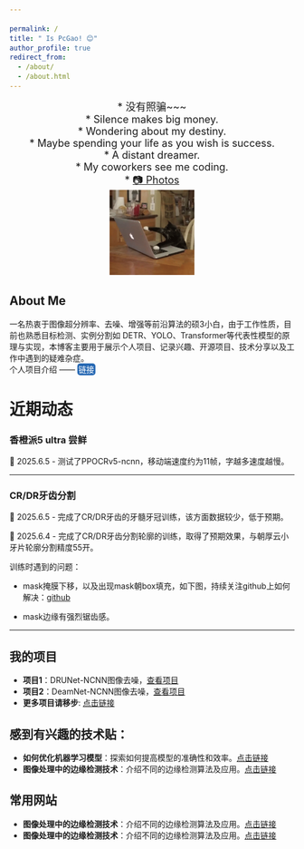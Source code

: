 ```yaml
---

permalink: /
title: " Is PcGao! 😊"
author_profile: true
redirect_from: 
  - /about/
  - /about.html
---
```


<div style="text-align: center;font-size: 18px;">
* 没有照骗~~~ <br>
* Silence makes big money. <br>
* Wondering about my destiny. <br>
* Maybe spending your life as you wish is success. <br>
* A distant dreamer.<br>
* My coworkers see me coding. <br>   
* <a href="https://github.com/PC-Gao/PC-Gao.github.io/raw/master/images/niko.gif" download="niko.gif">📷 Photos</a> <br>
<img src="https://github.com/PC-Gao/PC-Gao.github.io/raw/master/images/niko.gif" width="150px"> <br>

</div>


## About Me
一名热衷于图像超分辨率、去噪、增强等前沿算法的硕3小白，由于工作性质，目前也熟悉目标检测、实例分割如 DETR、YOLO、Transformer等代表性模型的原理与实现，本博客主要用于展示个人项目、记录兴趣、开源项目、技术分享以及工作中遇到的疑难杂症。 <br>
个人项目介绍 —— <a href="https://github.com/PC-Gao/Project1" style="text-decoration: none; padding: 2px 2px; background-color:rgb(41, 106, 180); color: white; border-radius: 5px; transition: background-color 0.3s;">链接</a>



# 近期动态

### 香橙派5 ultra 尝鲜

📅 2025.6.5 - 测试了PPOCRv5-ncnn，移动端速度约为11帧，字越多速度越慢。

---

### CR/DR牙齿分割

📅 2025.6.5 - 完成了CR/DR牙齿的牙髓牙冠训练，该方面数据较少，低于预期。

📅 2025.6.4 - 完成了CR/DR牙齿分割轮廓的训练，取得了预期效果，与朝厚云小牙片轮廓分割精度55开。

训练时遇到的问题：  
* mask掩膜下移，以及出现mask朝box填充，如下图，持续关注github上如何解决：[github](https://github.com/ultralytics/ultralytics/issues/20918)

* mask边缘有强烈锯齿感。
---



## 我的项目
- **项目1**：DRUNet-NCNN图像去噪，[查看项目](https://github.com/PC-Gao/Project1)
- **项目2**：DeamNet-NCNN图像去噪，[查看项目](https://github.com/PC-Gao/Project2)
- **更多项目请移步**: [点击链接](https://github.com/PC-Gao/Project2)



## 感到有兴趣的技术贴：
- **如何优化机器学习模型**：探索如何提高模型的准确性和效率。[点击链接](https://github.com/PC-Gao/Project2)
- **图像处理中的边缘检测技术**：介绍不同的边缘检测算法及应用。[点击链接](https://github.com/PC-Gao/Project2)


## 常用网站
- **图像处理中的边缘检测技术**：介绍不同的边缘检测算法及应用。[点击链接](https://github.com/PC-Gao/Project2)
- **图像处理中的边缘检测技术**：介绍不同的边缘检测算法及应用。[点击链接](https://github.com/PC-Gao/Project2)




<script src="https://giscus.app/client.js"
        data-repo="PC-Gao/PC-Gao.github.io"
        data-repo-id="R_kgDOO1x4-g"
        data-category="Announcements"
        data-category-id="DIC_kwDOO1x4-s4CrKWZ"
        data-mapping="pathname"
        data-strict="0"
        data-reactions-enabled="1"
        data-emit-metadata="0"
        data-input-position="top"
        data-theme="fro"
        data-lang="zh-CN"
        crossorigin="anonymous"
        async>
</script>